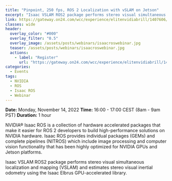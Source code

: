 ```yaml
---
title: "Pinpoint, 250 fps, ROS 2 Localization with vSLAM on Jetson"
excerpt: "Isaac VSLAM ROS2 package performs stereo visual simultaneous localization and mapping (VSLAM) and estimates stereo visual inertial odometry using the Isaac Elbrus GPU-accelerated library."
link: https://gateway.on24.com/wcc/experience/elitenvidiabrill/1407606/3998202/isaac-ros-webinar-series
classes: wide
header:
  overlay_color: "#000"
  overlay_filter: "0.5"
  overlay_image: /assets/posts/webinars/isaacroswebinar.jpg
  teaser: /assets/posts/webinars/isaacroswebinar.jpg
  actions:
    - label: "Register"
      url: "https://gateway.on24.com/wcc/experience/elitenvidiabrill/1407606/3998202/isaac-ros-webinar-series"
categories:
  - Events
tags:
  - NVIDIA
  - ROS
  - Isaac ROS
  - Webinar
---
```


**Date:** Monday, November 14, 2022
**Time:** 16:00 - 17:00 CEST (8am - 9am PST)
**Duration:** 1 hour

NVIDIA® Isaac ROS is a collection of hardware accelerated packages that make it easier for ROS 2 developers to build high-performance solutions on NVIDIA hardware. Isaac ROS provides individual packages (GEMs) and complete pipelines (NITROS) which include image processing and computer vision functionality that has been highly optimized for NVIDIA GPUs and Jetson platforms. 

Isaac VSLAM ROS2 package performs stereo visual simultaneous localization and mapping (VSLAM) and estimates stereo visual inertial odometry using the Isaac Elbrus GPU-accelerated library.